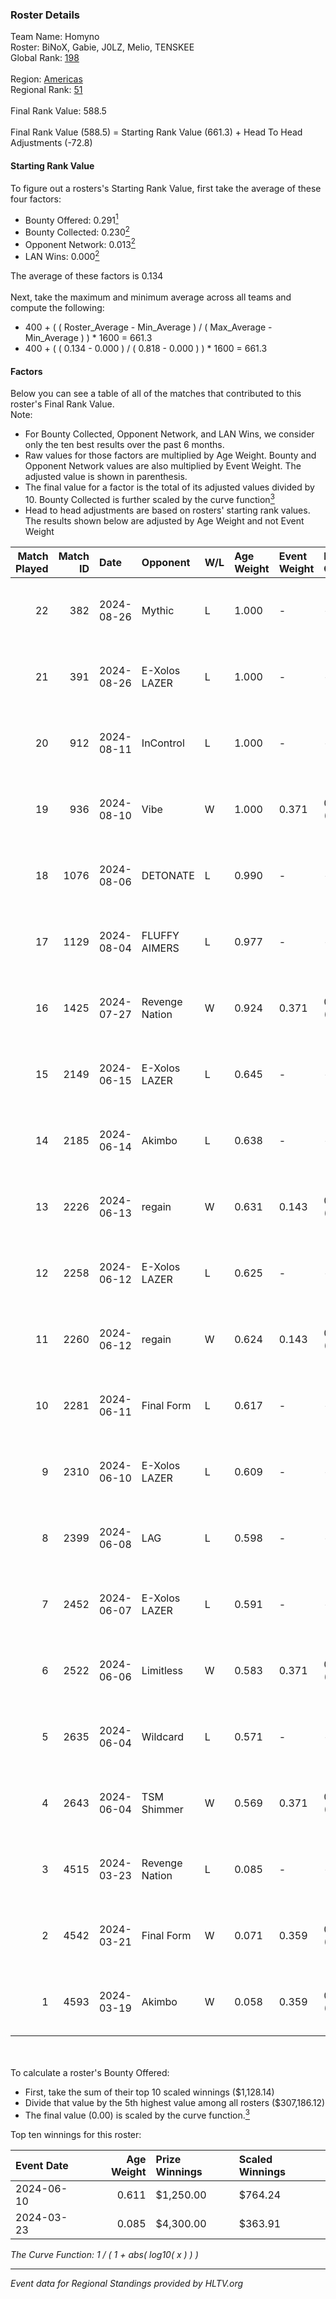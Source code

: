 ### Roster Details<br />
Team Name: Homyno<br />
Roster: BiNoX, Gabie, J0LZ, Melio, TENSKEE<br />
Global Rank: [198](../../standings_global_2024_09_07.md)<br />
<br />
Region: [Americas]( ../../standings_americas_2024_09_07.md)<br />
Regional Rank: [51]( ../../standings_americas_2024_09_07.md)<br />
<br />
Final Rank Value:  588.5<br />
<br />
Final Rank Value (588.5) = Starting Rank Value (661.3) + Head To Head Adjustments (-72.8)<br />

#### Starting Rank Value<br />
To figure out a rosters's Starting Rank Value, first take the average of these four factors:<br />
- Bounty Offered: 0.291[<sup>1</sup>](#table2)
- Bounty Collected: 0.230[<sup>2</sup>](#table1)
- Opponent Network: 0.013[<sup>2</sup>](#table1)
- LAN Wins: 0.000[<sup>2</sup>](#table1)

The average of these factors is 0.134<br />
<br />
Next, take the maximum and minimum average across all teams and compute the following:<br />
- 400 + ( ( Roster_Average - Min_Average ) / ( Max_Average - Min_Average ) ) * 1600 = 661.3
- 400 + ( ( 0.134 - 0.000 ) / ( 0.818 - 0.000 ) ) * 1600 = 661.3


#### Factors<br />
Below you can see a table of all of the matches that contributed to this roster's Final Rank Value.<br />
Note:<br />

- For Bounty Collected, Opponent Network, and LAN Wins, we consider only the ten best results over the past 6 months.
- Raw values for those factors are multiplied by Age Weight. Bounty and Opponent Network values are also multiplied by Event Weight. The adjusted value is shown in parenthesis.
- The final value for a factor is the total of its adjusted values divided by 10. Bounty Collected is further scaled by the curve function[<sup>3</sup>](#curveFunction)
- Head to head adjustments are based on rosters' starting rank values. The results shown below are adjusted by Age Weight and not Event Weight
<span id="table1"></span><br />


| Match Played | Match ID | Date       | Opponent       | W/L | Age Weight | Event Weight | Bounty Collected | Opponent Network | LAN Wins  | H2H Adj. | Roster                                |
| -: | -: | :- | :- | :- | :- | :- | :- | :- | :- | -: | :- |
|           22 |      382 | 2024-08-26 | Mythic         | L   | 1.000      | -            | -                | -                | -         |    -9.85 | BiNoX, Gabie, J0LZ, Melio, TENSKEE    |
|           21 |      391 | 2024-08-26 | E-Xolos LAZER  | L   | 1.000      | -            | -                | -                | -         |    -8.85 | BiNoX, Gabie, J0LZ, Melio, TENSKEE    |
|           20 |      912 | 2024-08-11 | InControl      | L   | 1.000      | -            | -                | -                | -         |   -19.25 | BiNoX, Gabie, J0LZ, Melio, TENSKEE    |
|           19 |      936 | 2024-08-10 | Vibe           | W   | 1.000      | 0.371        | 0.000 (0.000)    | 0.036 (0.013)    | 0 (0.000) |     6.94 | BiNoX, Gabie, J0LZ, Melio, TENSKEE    |
|           18 |     1076 | 2024-08-06 | DETONATE       | L   | 0.990      | -            | -                | -                | -         |   -19.34 | BiNoX, Gabie, J0LZ, Melio, TENSKEE    |
|           17 |     1129 | 2024-08-04 | FLUFFY AIMERS  | L   | 0.977      | -            | -                | -                | -         |   -11.68 | BiNoX, J0LZ, Melio, Sup3rant, TENSKEE |
|           16 |     1425 | 2024-07-27 | Revenge Nation | W   | 0.924      | 0.371        | 0.002 (0.001)    | 0.154 (0.053)    | 0 (0.000) |    15.69 | BiNoX, Gabie, J0LZ, Melio, TENSKEE    |
|           15 |     2149 | 2024-06-15 | E-Xolos LAZER  | L   | 0.645      | -            | -                | -                | -         |    -6.50 | Gabie, J0LZ, Melio, TENSKEE, YuZ      |
|           14 |     2185 | 2024-06-14 | Akimbo         | L   | 0.638      | -            | -                | -                | -         |    -7.64 | Gabie, J0LZ, Melio, TENSKEE, YuZ      |
|           13 |     2226 | 2024-06-13 | regain         | W   | 0.631      | 0.143        | 0.000 (0.000)    | 0.024 (0.002)    | 0 (0.000) |     5.76 | Gabie, J0LZ, Melio, TENSKEE, YuZ      |
|           12 |     2258 | 2024-06-12 | E-Xolos LAZER  | L   | 0.625      | -            | -                | -                | -         |    -6.53 | Gabie, J0LZ, Melio, TENSKEE, YuZ      |
|           11 |     2260 | 2024-06-12 | regain         | W   | 0.624      | 0.143        | 0.000 (0.000)    | 0.024 (0.002)    | 0 (0.000) |     5.51 | Gabie, J0LZ, Melio, TENSKEE, YuZ      |
|           10 |     2281 | 2024-06-11 | Final Form     | L   | 0.617      | -            | -                | -                | -         |   -10.88 | Gabie, J0LZ, Melio, TENSKEE, YuZ      |
|            9 |     2310 | 2024-06-10 | E-Xolos LAZER  | L   | 0.609      | -            | -                | -                | -         |    -6.97 | Gabie, J0LZ, Melio, TENSKEE, YuZ      |
|            8 |     2399 | 2024-06-08 | LAG            | L   | 0.598      | -            | -                | -                | -         |    -6.90 | Gabie, J0LZ, Melio, TENSKEE, YuZ      |
|            7 |     2452 | 2024-06-07 | E-Xolos LAZER  | L   | 0.591      | -            | -                | -                | -         |    -7.32 | Gabie, J0LZ, Melio, TENSKEE, YuZ      |
|            6 |     2522 | 2024-06-06 | Limitless      | W   | 0.583      | 0.371        | 0.001 (0.000)    | 0.098 (0.021)    | 0 (0.000) |     7.51 | Gabie, J0LZ, Melio, TENSKEE, YuZ      |
|            5 |     2635 | 2024-06-04 | Wildcard       | L   | 0.571      | -            | -                | -                | -         |    -2.40 | Gabie, J0LZ, Melio, TENSKEE, YuZ      |
|            4 |     2643 | 2024-06-04 | TSM Shimmer    | W   | 0.569      | 0.371        | 0.018 (0.004)    | 0.162 (0.034)    | 0 (0.000) |     9.44 | Gabie, J0LZ, Melio, TENSKEE, YuZ      |
|            3 |     4515 | 2024-03-23 | Revenge Nation | L   | 0.085      | -            | -                | -                | -         |    -1.28 | Gabie, J0LZ, Melio, TENSKEE, YuZ      |
|            2 |     4542 | 2024-03-21 | Final Form     | W   | 0.071      | 0.359        | 0.001 (0.000)    | 0.047 (0.001)    | 0 (0.000) |     0.99 | Gabie, J0LZ, Melio, TENSKEE, YuZ      |
|            1 |     4593 | 2024-03-19 | Akimbo         | W   | 0.058      | 0.359        | 0.001 (0.000)    | 0.047 (0.001)    | 0 (0.000) |     0.78 | Gabie, J0LZ, Melio, TENSKEE, YuZ      |

<br />
<span id="table2"></span><br />
To calculate a roster's Bounty Offered:<br />

- First, take the sum of their top 10 scaled winnings ($1,128.14)
- Divide that value by the 5th highest value among all rosters ($307,186.12)
- The final value (0.00) is scaled by the curve function.[<sup>3</sup>](#curveFunction)

Top ten winnings for this roster:<br />

| Event Date | Age Weight | Prize Winnings | Scaled Winnings |
| :- | -: | :- | :- |
| 2024-06-10 |      0.611 | $1,250.00      | $764.24         |
| 2024-03-23 |      0.085 | $4,300.00      | $363.91         |


<span id="curveFunction"></span>_The Curve Function: 1 / ( 1 + abs( log10( x ) ) )_<br />

---
_Event data for Regional Standings provided by HLTV.org_<br />
